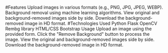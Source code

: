#Features
Upload images in various formats (e.g., PNG, JPG, JPEG, WEBP).
Background removal using machine learning algorithms.
View original and background-removed images side by side.
Download the background-removed image in HD format.
#Technologies Used
Python
Flask
OpenCV
Rembg library
HTML/CSS
Bootstrap
Usage
Upload an image using the provided form.
Click the "Remove Background" button to process the image.
View the original and background-removed images side by side.
Download the background-removed image in HD format.
